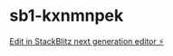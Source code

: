 # sb1-kxnmnpek

[Edit in StackBlitz next generation editor ⚡️](https://stackblitz.com/~/github.com/buhtig910/sb1-kxnmnpek)